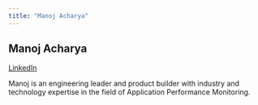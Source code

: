 ```yaml
---
title: "Manoj Acharya"
---
```


## Manoj Acharya
[LinkedIn](https://www.linkedin.com/in/manojacharya/)

Manoj is an engineering leader and product builder with industry and technology expertise in the field of Application Performance Monitoring.
